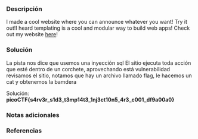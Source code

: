 
### Descripción 
I made a cool website where you can announce whatever you want! Try it out!I heard templating is a cool and modular way to build web apps! Check out my website [here](http://rescued-float.picoctf.net:51378/)!
### Solución
La pista nos  dice que usemos una inyección sql
El sitio ejecuta toda acción que esté dentro de un corchete, aprovechando está vulnerabilidad revisamos el sitio, notamos que hay un archivo llamado flag, le hacemos un cat y obtenemos la bamdera 

Solución: **picoCTF{s4rv3r_s1d3_t3mp14t3_1nj3ct10n5_4r3_c001_df9a00a0}**
### Notas adicionales


### Referencias 

